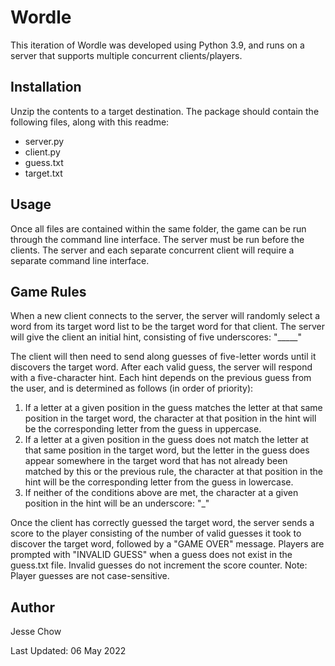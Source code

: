 # Wordle

This iteration of Wordle was developed using Python 3.9, and runs on a server that supports multiple concurrent clients/players.


## Installation

Unzip the contents to a target destination. 
The package should contain the following files, along with this readme:
- server.py
- client.py
- guess.txt
- target.txt


## Usage

Once all files are contained within the same folder, the game can be run through the command line interface. The server must be run before the clients. The server and each separate concurrent client will require a separate command line interface.


## Game Rules

When a new client connects to the server, the server will randomly select a word from its target word list to be the target word for that client. The server will give the client an initial hint, consisting of five underscores: "_____"

The client will then need to send along guesses of five-letter words until it discovers the target word. After each valid guess, the server will respond with a five-character hint. Each hint depends on the previous guess from the user, and is determined as follows (in order of priority):

1. If a letter at a given position in the guess matches the letter at that same position in the target word, the character at that position in the hint will be the corresponding letter from the guess in uppercase.
2. If a letter at a given position in the guess does not match the letter at that same position in the target word, but the letter in the guess does appear somewhere in the target word that has not already been matched by this or the previous rule, the character at that position in the hint will be the corresponding letter from the guess in lowercase.
3. If neither of the conditions above are met, the character at a given position in the hint will be an underscore: "_"

Once the client has correctly guessed the target word, the server sends a score to the player consisting of the number of valid guesses it took to discover the target word, followed by a "GAME OVER" message. 
Players are prompted with "INVALID GUESS" when a guess does not exist in the guess.txt file. Invalid guesses do not increment the score counter.
Note: Player guesses are not case-sensitive.


## Author
Jesse Chow

Last Updated: 06 May 2022
